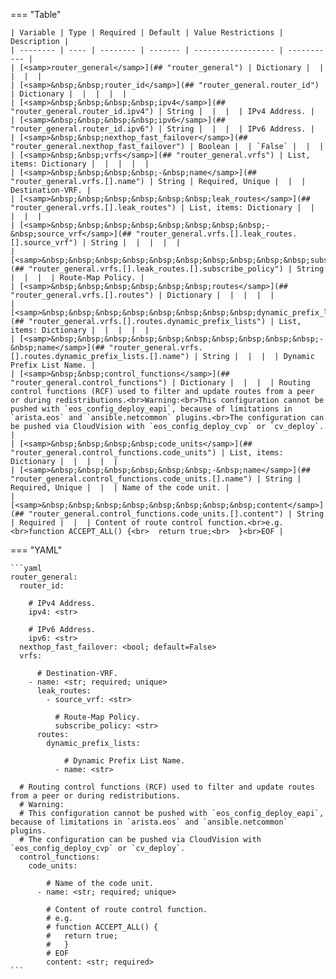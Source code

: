 <!--
  ~ Copyright (c) 2024 Arista Networks, Inc.
  ~ Use of this source code is governed by the Apache License 2.0
  ~ that can be found in the LICENSE file.
  -->
=== "Table"

    | Variable | Type | Required | Default | Value Restrictions | Description |
    | -------- | ---- | -------- | ------- | ------------------ | ----------- |
    | [<samp>router_general</samp>](## "router_general") | Dictionary |  |  |  |  |
    | [<samp>&nbsp;&nbsp;router_id</samp>](## "router_general.router_id") | Dictionary |  |  |  |  |
    | [<samp>&nbsp;&nbsp;&nbsp;&nbsp;ipv4</samp>](## "router_general.router_id.ipv4") | String |  |  |  | IPv4 Address. |
    | [<samp>&nbsp;&nbsp;&nbsp;&nbsp;ipv6</samp>](## "router_general.router_id.ipv6") | String |  |  |  | IPv6 Address. |
    | [<samp>&nbsp;&nbsp;nexthop_fast_failover</samp>](## "router_general.nexthop_fast_failover") | Boolean |  | `False` |  |  |
    | [<samp>&nbsp;&nbsp;vrfs</samp>](## "router_general.vrfs") | List, items: Dictionary |  |  |  |  |
    | [<samp>&nbsp;&nbsp;&nbsp;&nbsp;-&nbsp;name</samp>](## "router_general.vrfs.[].name") | String | Required, Unique |  |  | Destination-VRF. |
    | [<samp>&nbsp;&nbsp;&nbsp;&nbsp;&nbsp;&nbsp;leak_routes</samp>](## "router_general.vrfs.[].leak_routes") | List, items: Dictionary |  |  |  |  |
    | [<samp>&nbsp;&nbsp;&nbsp;&nbsp;&nbsp;&nbsp;&nbsp;&nbsp;-&nbsp;source_vrf</samp>](## "router_general.vrfs.[].leak_routes.[].source_vrf") | String |  |  |  |  |
    | [<samp>&nbsp;&nbsp;&nbsp;&nbsp;&nbsp;&nbsp;&nbsp;&nbsp;&nbsp;&nbsp;subscribe_policy</samp>](## "router_general.vrfs.[].leak_routes.[].subscribe_policy") | String |  |  |  | Route-Map Policy. |
    | [<samp>&nbsp;&nbsp;&nbsp;&nbsp;&nbsp;&nbsp;routes</samp>](## "router_general.vrfs.[].routes") | Dictionary |  |  |  |  |
    | [<samp>&nbsp;&nbsp;&nbsp;&nbsp;&nbsp;&nbsp;&nbsp;&nbsp;dynamic_prefix_lists</samp>](## "router_general.vrfs.[].routes.dynamic_prefix_lists") | List, items: Dictionary |  |  |  |  |
    | [<samp>&nbsp;&nbsp;&nbsp;&nbsp;&nbsp;&nbsp;&nbsp;&nbsp;&nbsp;&nbsp;-&nbsp;name</samp>](## "router_general.vrfs.[].routes.dynamic_prefix_lists.[].name") | String |  |  |  | Dynamic Prefix List Name. |
    | [<samp>&nbsp;&nbsp;control_functions</samp>](## "router_general.control_functions") | Dictionary |  |  |  | Routing control functions (RCF) used to filter and update routes from a peer or during redistributions.<br>Warning:<br>This configuration cannot be pushed with `eos_config_deploy_eapi`, because of limitations in `arista.eos` and `ansible.netcommon` plugins.<br>The configuration can be pushed via CloudVision with `eos_config_deploy_cvp` or `cv_deploy`. |
    | [<samp>&nbsp;&nbsp;&nbsp;&nbsp;code_units</samp>](## "router_general.control_functions.code_units") | List, items: Dictionary |  |  |  |  |
    | [<samp>&nbsp;&nbsp;&nbsp;&nbsp;&nbsp;&nbsp;-&nbsp;name</samp>](## "router_general.control_functions.code_units.[].name") | String | Required, Unique |  |  | Name of the code unit. |
    | [<samp>&nbsp;&nbsp;&nbsp;&nbsp;&nbsp;&nbsp;&nbsp;&nbsp;content</samp>](## "router_general.control_functions.code_units.[].content") | String | Required |  |  | Content of route control function.<br>e.g.<br>function ACCEPT_ALL() {<br>  return true;<br>  }<br>EOF |

=== "YAML"

    ```yaml
    router_general:
      router_id:

        # IPv4 Address.
        ipv4: <str>

        # IPv6 Address.
        ipv6: <str>
      nexthop_fast_failover: <bool; default=False>
      vrfs:

          # Destination-VRF.
        - name: <str; required; unique>
          leak_routes:
            - source_vrf: <str>

              # Route-Map Policy.
              subscribe_policy: <str>
          routes:
            dynamic_prefix_lists:

                # Dynamic Prefix List Name.
              - name: <str>

      # Routing control functions (RCF) used to filter and update routes from a peer or during redistributions.
      # Warning:
      # This configuration cannot be pushed with `eos_config_deploy_eapi`, because of limitations in `arista.eos` and `ansible.netcommon` plugins.
      # The configuration can be pushed via CloudVision with `eos_config_deploy_cvp` or `cv_deploy`.
      control_functions:
        code_units:

            # Name of the code unit.
          - name: <str; required; unique>

            # Content of route control function.
            # e.g.
            # function ACCEPT_ALL() {
            #   return true;
            #   }
            # EOF
            content: <str; required>
    ```
